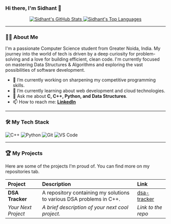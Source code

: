 ### Hi there, I'm Sidhant 👋

<p align="center">
  <a href="https://github.com/Sidhant0707">
    <img src="https://github-readme-stats.vercel.app/api?username=Sidhant0707&show_icons=true&theme=vision-friendly-dark&rank_icon=github" alt="Sidhant's GitHub Stats"/>
    <img src="https://github-readme-stats.vercel.app/api/top-langs/?username=Sidhant0707&layout=compact&theme=vision-friendly-dark" alt="Sidhant's Top Languages"/>
  </a>
</p>

---

### 👨‍💻 About Me

I'm a passionate Computer Science student from Greater Noida, India. My journey into the world of tech is driven by a deep curiosity for problem-solving and a love for building efficient, clean code. I'm currently focused on mastering Data Structures & Algorithms and exploring the vast possibilities of software development.

- 🔭 I’m currently working on sharpening my competitive programming skills.
- 🌱 I’m currently learning about web development and cloud technologies.
- 💬 Ask me about **C, C++, Python, and Data Structures**.
- 📫 How to reach me: **[LinkedIn](https://www.linkedin.com/in/sidhant07)**

---

### 🛠️ My Tech Stack

<p align="left">
  <img src="https://img.shields.io/badge/C%2B%2B-00599C?style=for-the-badge&logo=c%2B%2B&logoColor=white" alt="C++"/>
  <img src="https://img.shields.io/badge/Python-3776AB?style=for-the-badge&logo=python&logoColor=white" alt="Python"/>
  <img src="https://img.shields.io/badge/GIT-E44C30?style=for-the-badge&logo=git&logoColor=white" alt="Git"/>
  <img src="https://img.shields.io/badge/VS%20Code-007ACC?style=for-the-badge&logo=visual-studio-code&logoColor=white" alt="VS Code"/>
</p>

---

### 🏆 My Projects

Here are some of the projects I'm proud of. You can find more on my repositories tab.

| Project | Description | Link |
| :--- | :--- | :--- |
| **DSA Tracker** | A repository containing my solutions to various DSA problems in C++. | [dsa-tracker](https://github.com/Sidhant0707/dsa-tracker) |
| *Your Next Project* | *A brief description of your next cool project.* | *Link to the repo* |
